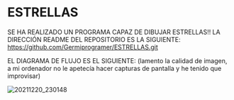 # ESTRELLAS
SE HA REALIZADO UN PROGRAMA CAPAZ DE DIBUJAR ESTRELLAS!!
LA DIRECCIÓN README DEL REPOSITORIO ES LA SIGUIENTE: https://github.com/Germiprogramer/ESTRELLAS.git

EL DIAGRAMA DE FLUJO ES EL SIGUIENTE: (lamento la calidad de imagen, a mi ordenador no le apetecía hacer capturas de pantalla y he tenido que improvisar)

![20211220_230148](https://user-images.githubusercontent.com/91720991/146839031-5f0e2d1a-a4d3-4fc8-9f34-ca17ef11d70b.jpg)
